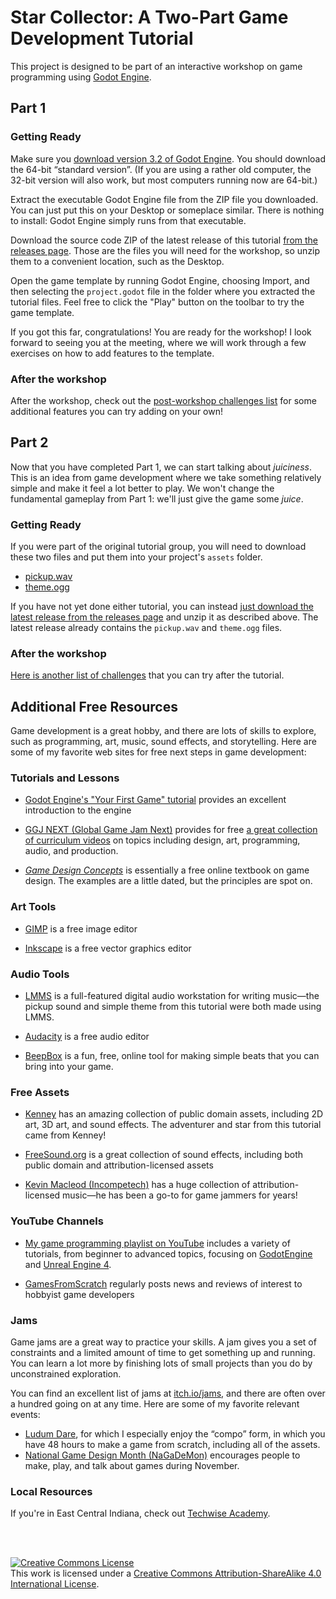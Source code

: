 # Star Collector: A Two-Part Game Development Tutorial

This project is designed to be part of an interactive workshop on game programming
using [Godot Engine](https://godotengine.org).

## Part 1

### Getting Ready

Make sure you [download version 3.2 of Godot Engine](https://godotengine.org/download).
You should download the 64-bit &ldquo;standard version&rdquo;. (If you are
using a rather old computer, the 32-bit version will also work, but most
computers running now are 64-bit.)

Extract the executable Godot Engine file from the ZIP file you downloaded.
You can just put this on your Desktop or someplace similar. There is nothing
to install: Godot Engine simply runs from that executable.

Download the source code ZIP of the latest release of this tutorial
[from the releases page](https://github.com/doctor-g/Godot-Collector-Tutorial/releases).
Those are the files you will need for the workshop, so unzip them to a convenient
location, such as the Desktop.

Open the game template by running Godot Engine, choosing Import,
and then selecting the `project.godot` file in the folder where you extracted
the tutorial files. Feel free to click the "Play" button on the toolbar to 
try the game template.

If you got this far, congratulations! You are ready for the workshop!
I look forward to seeing you at the meeting, where we will work through a few
exercises on how to add features to the template.


### After the workshop

After the workshop, check out the [post-workshop challenges list](Challenges-1.md) for some 
additional features you can try adding on your own!


## Part 2

Now that you have completed Part 1, we can start talking about
_juiciness_. This is an idea from game development where we take
something relatively simple and make it feel a lot better to play.
We won't change the fundamental gameplay from Part 1: we'll just give
the game some _juice_.

### Getting Ready

If you were part of the original tutorial group, you will need to download
these two files and put them into your project's `assets` folder. 

- <a download="pickup.wav" href="pickup.wav">pickup.wav</a>
- <a download="theme.ogg" href="theme.ogg">theme.ogg</a>

If you have not yet done either tutorial, you can instead [just download the
latest release from the releases
page](https://github.com/doctor-g/Godot-Collector-Tutorial/releases) and unzip
it as described above. The latest release already contains the `pickup.wav` and
`theme.ogg` files.


### After the workshop

[Here is another list of challenges](Challenges-2.md) that you can try after
the tutorial. 

## Additional Free Resources

Game development is a great hobby, and there are lots of skills to explore, such
as programming, art, music, sound effects, and storytelling.
Here are some of my favorite web sites for free next steps in game development:

### Tutorials and Lessons

- [Godot Engine's "Your First Game" tutorial](https://docs.godotengine.org/en/stable/getting_started/step_by_step/your_first_game.html) provides an excellent introduction to the engine


- [GGJ NEXT (Global Game Jam Next)](https://ggjnext.org/) provides for free [a
  great collection of curriculum videos](https://ggjnext.org/curriculum/) on
  topics including design, art, programming, audio, and production.

- [_Game Design Concepts_](https://gamedesignconcepts.wordpress.com/) is essentially a free
  online textbook on game design. The examples are a little dated, but the principles are
  spot on.


### Art Tools

- [GIMP](https://www.gimp.org/) is a free image editor

- [Inkscape](https://inkscape.org/) is a free vector graphics editor


### Audio Tools

- [LMMS](https://lmms.io) is a full-featured digital audio workstation for
  writing music&mdash;the pickup sound and simple theme from this tutorial were
  both made using LMMS.

- [Audacity](https://www.audacityteam.org/) is a free audio editor

- [BeepBox](https://www.beepbox.co/) is a fun, free, online tool for making
  simple beats that you can bring into your game.

### Free Assets

- [Kenney](https://www.kenney.nl/) has an amazing collection of public domain
  assets, including 2D art, 3D art, and sound effects. The adventurer and star
  from this tutorial came from Kenney!

- [FreeSound.org](https://freesound.org/) is a great collection of sound effects, including both public domain and attribution-licensed assets

- [Kevin Macleod (Incompetech)](https://incompetech.com/) has a huge collection
 of attribution-licensed music&mdash;he has been a go-to for game jammers for years!

### YouTube Channels

- [My game programming playlist on
  YouTube](https://www.youtube.com/playlist?list=PLL4s8QTahRc11XP1Zn21F0v4CVD3abVKI)
  includes a variety of tutorials, from beginner to advanced topics, focusing on
  [GodotEngine](https://godotengine.org) and [Unreal Engine
  4](https://unrealengine.com).

- [GamesFromScratch](https://www.youtube.com/user/gamefromscratch) regularly
  posts news and reviews of interest to hobbyist game developers

### Jams

Game jams are a great way to practice your skills. A jam gives you a set of constraints and a limited amount of time to get something up and running. You can learn a lot more by finishing lots of small projects than you do by unconstrained exploration.

You can find an excellent list of jams at [itch.io/jams](https://itch.io/jams), and there are often over a hundred going on
at any time.
Here are some of my favorite relevant events:
- [Ludum Dare](https://ldjam.com), for which I especially enjoy the &ldquo;compo&rdquo; form, in which you have 48 hours to make a game from scratch, including all of the assets.
- [National Game Design Month (NaGaDeMon)](https://nagademon.org/) encourages people to make, play, and talk about games during November.

### Local Resources

If you're in East Central Indiana, check out [Techwise Academy](https://techwiseacademy.com/).


<br><br>

<a rel="license" href="http://creativecommons.org/licenses/by-sa/4.0/"><img alt="Creative Commons License" style="border-width:0" src="https://i.creativecommons.org/l/by-sa/4.0/88x31.png" /></a><br />This work is licensed under a <a rel="license" href="http://creativecommons.org/licenses/by-sa/4.0/">Creative Commons Attribution-ShareAlike 4.0 International License</a>.
